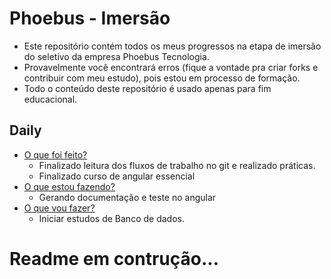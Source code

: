 # Phoebus - Imersão


- Este repositório contém todos os meus progressos na etapa de imersão do seletivo da empresa Phoebus Tecnologia.
- Provavelmente você encontrará erros (fique a vontade pra criar forks e contribuir com meu estudo), pois estou em processo de formação.
- Todo o conteúdo deste repositório é usado apenas para fim educacional.


## Daily
* [O que foi feito?](https://github.com/kellyngton/Phoebus/blob/master/Processos/5a-geracao-AYTY/Imersao/Git%20-%20Git%20flow/Material/git-flow-schematic.docx)
  * Finalizado leitura dos fluxos de trabalho no git e realizado práticas.
  * Finalizado curso de angular essencial 
* [O que estou fazendo?](https://www.cod3r.com.br/courses/angular-9-essencial)
  * Gerando documentação e teste no angular  
* [O que vou fazer?](https://university.mongodb.com/courses/M001/about)
  * Iniciar estudos de Banco de dados.  

# **Readme em contrução...**
